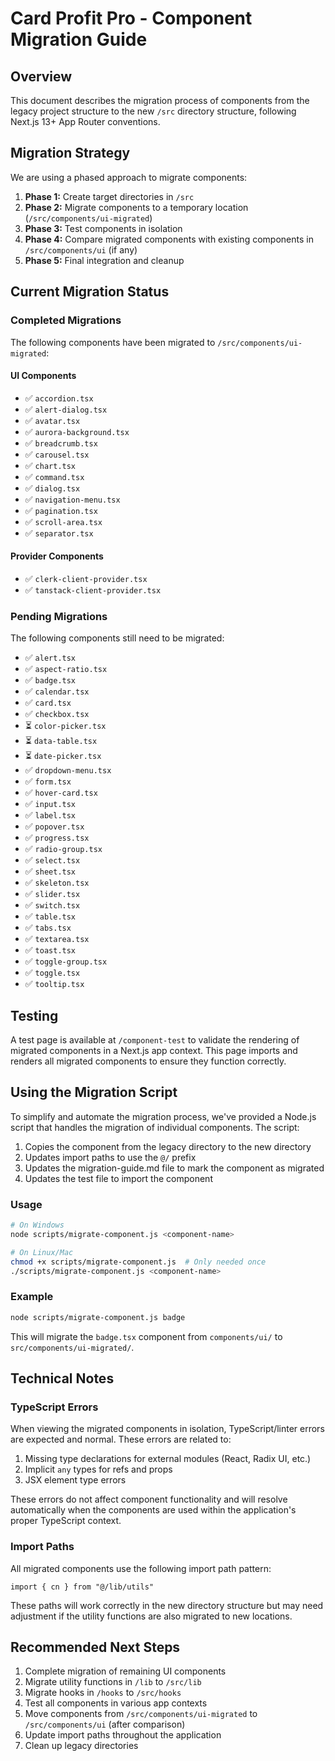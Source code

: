 # Card Profit Pro - Component Migration Guide

## Overview

This document describes the migration process of components from the legacy project structure to the new `/src` directory structure, following Next.js 13+ App Router conventions.

## Migration Strategy

We are using a phased approach to migrate components:

1. **Phase 1:** Create target directories in `/src`
2. **Phase 2:** Migrate components to a temporary location (`/src/components/ui-migrated`)
3. **Phase 3:** Test components in isolation
4. **Phase 4:** Compare migrated components with existing components in `/src/components/ui` (if any)
5. **Phase 5:** Final integration and cleanup

## Current Migration Status

### Completed Migrations

The following components have been migrated to `/src/components/ui-migrated`:

#### UI Components
- ✅ `accordion.tsx`
- ✅ `alert-dialog.tsx`
- ✅ `avatar.tsx`
- ✅ `aurora-background.tsx`
- ✅ `breadcrumb.tsx`
- ✅ `carousel.tsx`
- ✅ `chart.tsx`
- ✅ `command.tsx`
- ✅ `dialog.tsx`
- ✅ `navigation-menu.tsx`
- ✅ `pagination.tsx`
- ✅ `scroll-area.tsx`
- ✅ `separator.tsx`

#### Provider Components
- ✅ `clerk-client-provider.tsx`
- ✅ `tanstack-client-provider.tsx`

### Pending Migrations

The following components still need to be migrated:

- ✅ `alert.tsx`
- ✅ `aspect-ratio.tsx`
- ✅ `badge.tsx`
- ✅ `calendar.tsx`
- ✅ `card.tsx`
- ✅ `checkbox.tsx`
- ⏳ `color-picker.tsx`
- ⏳ `data-table.tsx`
- ⏳ `date-picker.tsx`
- ✅ `dropdown-menu.tsx`
- ✅ `form.tsx`
- ✅ `hover-card.tsx`
- ✅ `input.tsx`
- ✅ `label.tsx`
- ✅ `popover.tsx`
- ✅ `progress.tsx`
- ✅ `radio-group.tsx`
- ✅ `select.tsx`
- ✅ `sheet.tsx`
- ✅ `skeleton.tsx`
- ✅ `slider.tsx`
- ✅ `switch.tsx`
- ✅ `table.tsx`
- ✅ `tabs.tsx`
- ✅ `textarea.tsx`
- ✅ `toast.tsx`
- ✅ `toggle-group.tsx`
- ✅ `toggle.tsx`
- ✅ `tooltip.tsx`

## Testing

A test page is available at `/component-test` to validate the rendering of migrated components in a Next.js app context. This page imports and renders all migrated components to ensure they function correctly.

## Using the Migration Script

To simplify and automate the migration process, we've provided a Node.js script that handles the migration of individual components. The script:

1. Copies the component from the legacy directory to the new directory
2. Updates import paths to use the `@/` prefix
3. Updates the migration-guide.md file to mark the component as migrated
4. Updates the test file to import the component

### Usage

```bash
# On Windows
node scripts/migrate-component.js <component-name>

# On Linux/Mac
chmod +x scripts/migrate-component.js  # Only needed once
./scripts/migrate-component.js <component-name>
```

### Example

```bash
node scripts/migrate-component.js badge
```

This will migrate the `badge.tsx` component from `components/ui/` to `src/components/ui-migrated/`.

## Technical Notes

### TypeScript Errors

When viewing the migrated components in isolation, TypeScript/linter errors are expected and normal. These errors are related to:

1. Missing type declarations for external modules (React, Radix UI, etc.)
2. Implicit `any` types for refs and props
3. JSX element type errors

These errors do not affect component functionality and will resolve automatically when the components are used within the application's proper TypeScript context.

### Import Paths

All migrated components use the following import path pattern:

```tsx
import { cn } from "@/lib/utils"
```

These paths will work correctly in the new directory structure but may need adjustment if the utility functions are also migrated to new locations.

## Recommended Next Steps

1. Complete migration of remaining UI components
2. Migrate utility functions in `/lib` to `/src/lib`
3. Migrate hooks in `/hooks` to `/src/hooks`
4. Test all components in various app contexts
5. Move components from `/src/components/ui-migrated` to `/src/components/ui` (after comparison)
6. Update import paths throughout the application
7. Clean up legacy directories 